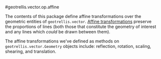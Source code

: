 #geotrellis.vector.op.affine

The contents of this package define affine transformations over the geometric entities of `geotrellis.vector`. [Affine transformations](http://mathworld.wolfram.com/AffineTransformation.html) preserve the proportions of lines (both those that constitute the geometry of interest and any lines which *could* be drawn between them).

The affine transformations we've defined as methods on `geotrellis.vector.Geometry` objects include: reflection, rotation, scaling, shearing, and translation.
